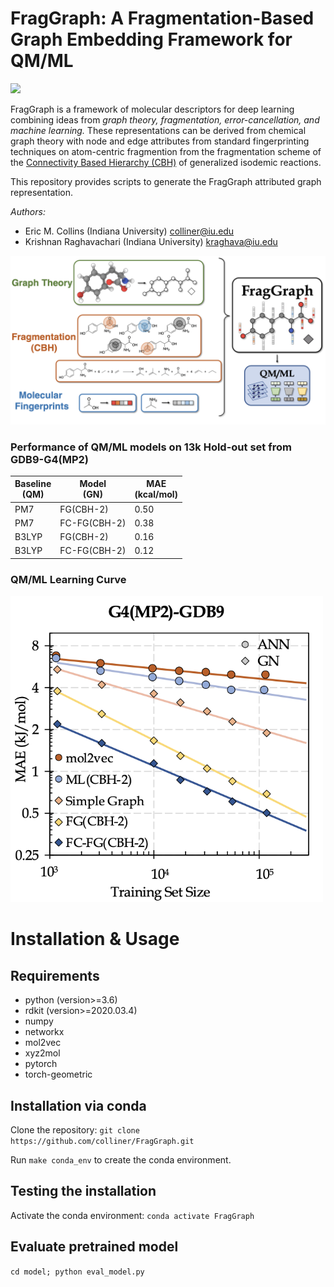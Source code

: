 FragGraph: A Fragmentation-Based Graph Embedding Framework for QM/ML
=======
[![](https://img.shields.io/badge/DOI-10.1021/acs.jpca.1c06152-informational.svg)](https://www.doi.org/10.1021/acs.jpca.1c06152)

FragGraph is a framework of molecular descriptors for deep learning combining ideas from *graph theory, fragmentation, error-cancellation, and machine learning.* These representations can be derived from chemical graph theory with node and edge attributes from standard fingerprinting techniques on atom-centric fragmention from the fragmentation scheme of the [Connectivity Based Hierarchy (CBH)](https://doi.org/10.1021/ct200279q) of generalized isodemic reactions. 

This repository provides scripts to generate the FragGraph attributed graph representation.


*Authors:* 
- Eric M. Collins (Indiana University) colliner@iu.edu
- Krishnan Raghavachari (Indiana University) kraghava@iu.edu

<div align="center"><img src="resources/FragGraph_coverfigure.png" alt="FragGraph" width="750"/></div>


### Performance of QM/ML models on 13k Hold-out set from GDB9-G4(MP2)

| Baseline  <br /> (QM)   | Model <br /> (GN) | MAE <br />(kcal/mol)  |
|--------------|----------|----------|
| PM7       | FG(CBH-2)|     0.50|
| PM7 | FC-FG(CBH-2)|     0.38 |
| B3LYP      | FG(CBH-2)|    0.16 |
| B3LYP| FC-FG(CBH-2)|     0.12| 

### QM/ML Learning Curve

<img src="resources/FragGraph_learning_curve.png" alt="best_models" width="500"/>

# Installation & Usage

## Requirements
* python (version>=3.6)
* rdkit (version>=2020.03.4)
* numpy
* networkx
* mol2vec
* xyz2mol
* pytorch
* torch-geometric

## Installation via conda
Clone the repository:
`git clone https://github.com/colliner/FragGraph.git`

Run `make conda_env` to create the conda environment. 

## Testing the installation
Activate the conda environment:
`conda activate FragGraph`

## Evaluate pretrained model
`cd model; python eval_model.py`



